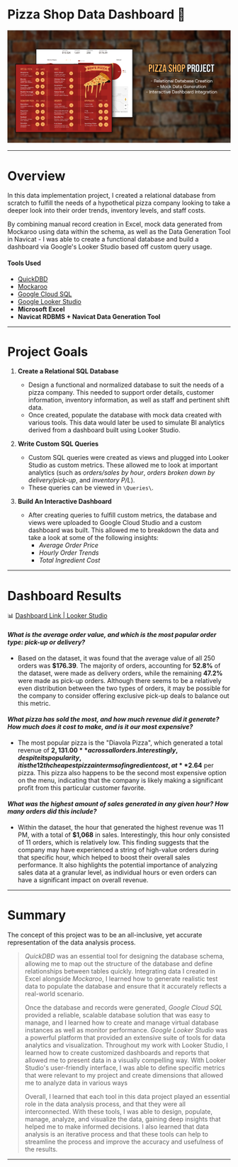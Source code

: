 # Pizza Shop Data Dashboard 🍕


![Project Banner](assets/banner.png)

---

# Overview


In this data implementation project, I created a relational database from scratch to fulfill the needs of a hypothetical pizza company looking to take a deeper look into their order trends, inventory levels, and staff costs.

By combining manual record creation in Excel, mock data generated from Mockaroo using data within the schema, as well as the Data Generation Tool in Navicat - I was able to create a functional database and build a dashboard via Google's Looker Studio based off custom query usage.


#### Tools Used
- [QuickDBD](https://www.quickdatabasediagrams.com/)
- [Mockaroo](https://www.mockaroo.com/)
- [Google Cloud SQL](https://cloud.google.com/sql)
- [Google Looker Studio](https://cloud.google.com/looker-studio)
- **Microsoft Excel**
- **Navicat RDBMS + Navicat Data Generation Tool**


---

# Project Goals
1. **Create a Relational SQL Database** 
      - Design a functional and normalized database to suit the needs of a pizza company. This needed to support order details, customer information, inventory information, as well as staff and pertinent shift data.
      - Once created, populate the database with mock data created with various tools. This data would later be used to simulate BI analytics derived from a dashboard built using Looker Studio.


2. **Write Custom SQL Queries**
      - Custom SQL queries were created as views and plugged into Looker Studio as custom metrics. These allowed me to look at important analytics (such as *orders/sales by hour*, *orders broken down by delivery/pick-up*, and *inventory P/L*).
      - These queries can be viewed in `\Queries\`.


3. **Build An Interactive Dashboard**
      - After creating queries to fulfill custom metrics, the database and views were uploaded to Google Cloud Studio and a custom dashboard was built. This allowed me to breakdown the data and take a look at some of the following insights:
        -  *Average Order Price*
        -  *Hourly Order Trends*
        -  *Total Ingredient Cost*
---


# Dashboard Results

📊 [Dashboard Link | Looker Studio](https://lookerstudio.google.com/reporting/5c6ffffa-7c8f-4896-9362-e7303760b123)

#### *What is the average order value, and which is the most popular order type: pick-up or delivery?*
- Based on the dataset, it was found that the average value of all 250 orders was **$176.39**. The majority of orders, accounting for **52.8%** of the dataset, were made as delivery orders, while the remaining **47.2%** were made as pick-up orders. Although there seems to be a relatively even distribution between the two types of orders, it may be possible for the company to consider offering exclusive pick-up deals to balance out this metric.

#### *What pizza has sold the most, and how much revenue did it generate? How much does it cost to make, and is it our most expensive?*
- The most popular pizza is the "Diavola Pizza", which generated a total revenue of **$2,131.00** across all orders. Interestingly, despite its popularity, it is the 12th cheapest pizza in terms of ingredient cost, at **$2.64** per pizza. This pizza also happens to be the second most expensive option on the menu, indicating that the company is likely making a significant profit from this particular customer favorite.

#### *What was the highest amount of sales generated in any given hour? How many orders did this include?*
- Within the dataset, the hour that generated the highest revenue was 11 PM, with a total of **$1,068** in sales. Interestingly, this hour only consisted of 11 orders, which is relatively low. This finding suggests that the company may have experienced a string of high-value orders during that specific hour, which helped to boost their overall sales performance. It also highlights the potential importance of analyzing sales data at a granular level, as individual hours or even orders can have a significant impact on overall revenue.



---
  
# Summary

The concept of this project was to be an all-inclusive, yet accurate representation of the data analysis process.
> 
> *QuickDBD* was an essential tool for designing the database schema, allowing me to map out the structure of the database and define relationships between tables quickly. Integrating data I created in Excel alongside *Mockaroo*, I learned how to generate realistic test data to populate the database and ensure that it accurately reflects a real-world scenario. 
> 
> Once the database and records were generated, *Google Cloud SQL* provided a reliable, scalable database solution that was easy to manage, and I learned how to create and manage virtual database instances as well as monitor performance. *Google Looker Studio* was a powerful platform that provided an extensive suite of tools for data analytics and visualization. Throughout my work with Looker Studio, I learned how to create customized dashboards and reports that allowed me to present data in a visually compelling way. With Looker Studio's user-friendly interface, I was able to define specific metrics that were relevant to my project and create dimensions that allowed me to analyze data in various ways
>
> Overall, I learned that each tool in this data project played an essential role in the data analysis process, and that they were all interconnected. With these tools, I was able to design, populate, manage, analyze, and visualize the data, gaining deep insights that helped me to make informed decisions. I also learned that data analysis is an iterative process and that these tools can help to streamline the process and improve the accuracy and usefulness of the results.
---
